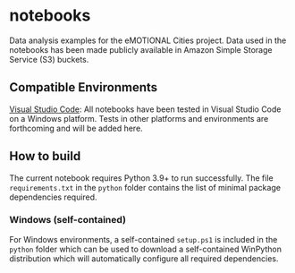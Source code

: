 # notebooks

Data analysis examples for the eMOTIONAL Cities project. Data used in the notebooks has been made publicly available in Amazon Simple Storage Service (S3) buckets.

## Compatible Environments

[Visual Studio Code](https://code.visualstudio.com/): All notebooks have been tested in Visual Studio Code on a Windows platform. Tests in other platforms and environments are forthcoming and will be added here.

## How to build

The current notebook requires Python 3.9+ to run successfully. The file `requirements.txt` in the `python` folder contains the list of minimal package dependencies required.

### Windows (self-contained)

For Windows environments, a self-contained `setup.ps1` is included in the `python` folder which can be used to download a self-contained WinPython distribution which will automatically configure all required dependencies.
